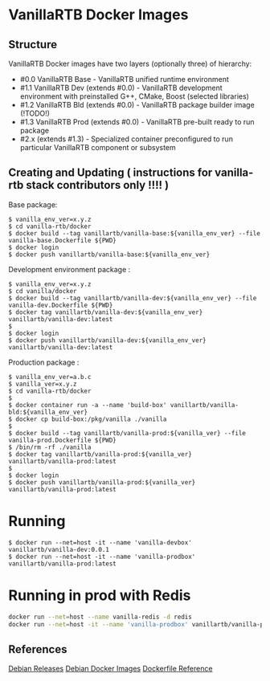# VanillaRTB Docker Images

## Structure
VanillaRTB Docker images have two layers (optionally three) of hierarchy:

* #0.0 VanillaRTB Base - VanillaRTB unified runtime environment
* #1.1 VanillaRTB Dev (extends #0.0) - VanillaRTB development environment with preinstalled G++, CMake, Boost (selected libraries)
* #1.2 VanillaRTB Bld (extends #0.0) - VanillaRTB package builder image (!TODO!)
* #1.3 VanillaRTB Prod (extends #0.0) - VanillaRTB pre-built ready to run package
* #2.x (extends #1.3) - Specialized container preconfigured to run particular VanillaRTB component or subsystem

## Creating and Updating ( instructions for vanilla-rtb stack contributors only !!!! )

Base package:

```
$ vanilla_env_ver=x.y.z
$ cd vanilla-rtb/docker
$ docker build --tag vanillartb/vanilla-base:${vanilla_env_ver} --file vanilla-base.Dockerfile ${PWD}
$ docker login
$ docker push vanillartb/vanilla-base:${vanilla_env_ver}
```

Development environment package :

```
$ vanilla_env_ver=x.y.z
$ cd vanilla/docker
$ docker build --tag vanillartb/vanilla-dev:${vanilla_env_ver} --file vanilla-dev.Dockerfile ${PWD}
$ docker tag vanillartb/vanilla-dev:${vanilla_env_ver} vanillartb/vanilla-dev:latest
$
$ docker login
$ docker push vanillartb/vanilla-dev:${vanilla_env_ver} vanillartb/vanilla-dev:latest
```

Production package :

```
$ vanilla_env_ver=a.b.c
$ vanilla_ver=x.y.z
$ cd vanilla-rtb/docker
$
$ docker container run -a --name 'build-box' vanillartb/vanilla-bld:${vanilla_env_ver}
$ docker cp build-box:/pkg/vanilla ./vanilla
$
$ docker build --tag vanillartb/vanilla-prod:${vanilla_ver} --file vanilla-prod.Dockerfile ${PWD}
$ /bin/rm -rf ./vanilla
$ docker tag vanillartb/vanilla-prod:${vanilla_ver} vanillartb/vanilla-prod:latest
$
$ docker login
$ docker push vanillartb/vanilla-prod:${vanilla_ver} vanillartb/vanilla-prod:latest
```

# Running

```
$ docker run --net=host -it --name 'vanilla-devbox' vanillartb/vanilla-dev:0.0.1
$ docker run --net=host -it --name 'vanilla-prodbox' vanillartb/vanilla-prod:latest
```
# Running in prod with Redis
```bash
docker run --net=host --name vanilla-redis -d redis
docker run --net=host -it --name 'vanilla-prodbox' vanillartb/vanilla-prod:latest
```

## References
[Debian Releases](https://www.debian.org/releases/)
[Debian Docker Images](https://store.docker.com/images/debian/)
[Dockerfile Reference](https://docs.docker.com/engine/reference/builder/)

